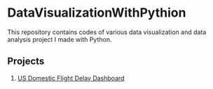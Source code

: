 # DataVisualizationWithPythion
This repository contains codes of various data visualization and data analysis project I made with Python.

## Projects
1. [US Domestic Flight Delay Dashboard](UsDomesticFlightDelayDashboard)
